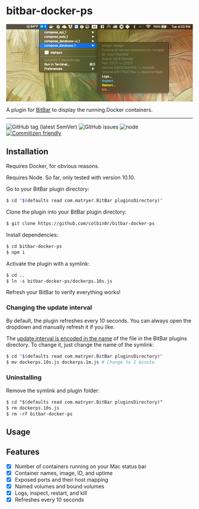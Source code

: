 # bitbar-docker-ps

<p style="text-align: center;">

<img src="/screenshot.png?raw=true" alt="Screenshot of BitBar" align="center" />

A plugin for [BitBar](https://getbitbar.com/) to display the running Docker containers.
</p>

---

![GitHub tag (latest SemVer)](https://img.shields.io/github/tag/colbin8r/bitbar-docker-ps.svg)
![GitHub issues](https://img.shields.io/github/issues/colbin8r/bitbar-docker-ps.svg)
![node](https://img.shields.io/node/v/bitbar-docker-ps.svg)
[![Commitizen friendly](https://img.shields.io/badge/commitizen-friendly-brightgreen.svg)](http://commitizen.github.io/cz-cli/)



## Installation

Requires Docker, for obvious reasons.

Requires Node. So far, only tested with version 10.10.

Go to your BitBar plugin directory:
```sh
$ cd "$(defaults read com.matryer.BitBar pluginsDirectory)"
```

Clone the plugin into your BitBar plugin directory:
```sh
$ git clone https://github.com/colbin8r/bitbar-docker-ps
```

Install dependencies:
```sh
$ cd bitbar-docker-ps
$ npm i
```

Activate the plugin with a symlink:
```
$ cd ..
$ ln -s bitbar-docker-ps/dockerps.10s.js
```

Refresh your BitBar to verify everything works!

### Changing the update interval

By default, the plugin refreshes every 10 seconds. You can always open the dropdown and manually refresh it if you like.

The [update interval is encoded in the name](https://github.com/matryer/bitbar#configure-the-refresh-time) of the file in the BitBar plugins directory. To change it, just change the name of the symlink:

```sh
$ cd "$(defaults read com.matryer.BitBar pluginsDirectory)"
$ mv dockerps.10s.js dockerps.1m.js # Change to 1 minute
```

### Uninstalling

Remove the symlink and plugin folder:
```
$ cd "$(defaults read com.matryer.BitBar pluginsDirectory)"
$ rm dockerps.10s.js
$ rm -rf bitbar-docker-ps
```

## Usage

## Features

- [X] Number of containers running on your Mac status bar
- [X] Container names, image, ID, and uptime
- [X] Exposed ports and their host mapping
- [X] Named volumes and bound volumes
- [X] Logs, inspect, restart, and kill
- [X] Refreshes every 10 seconds
